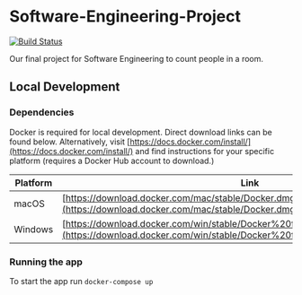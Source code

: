 # Software-Engineering-Project
[![Build Status](https://ci.andrewmellen.org/api/badges/mellena1/Software-Engineering-Project/status.svg)](https://ci.andrewmellen.org/mellena1/Software-Engineering-Project)

Our final project for Software Engineering to count people in a room.

## Local Development
### Dependencies
Docker is required for local development. Direct download links can be found below. Alternatively, visit [https://docs.docker.com/install/](https://docs.docker.com/install/) and find instructions for your specific platform (requires a Docker Hub account to download.)

Platform | Link
-------- | ----
macOS    | [https://download.docker.com/mac/stable/Docker.dmg](https://download.docker.com/mac/stable/Docker.dmg)
Windows  | [https://download.docker.com/win/stable/Docker%20for%20Windows%20Installer.exe](https://download.docker.com/win/stable/Docker%20for%20Windows%20Installer.exe)

### Running the app
To start the app run `docker-compose up`
